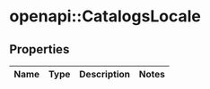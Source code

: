 # openapi::CatalogsLocale


## Properties
Name | Type | Description | Notes
------------ | ------------- | ------------- | -------------


